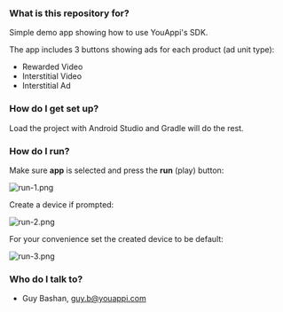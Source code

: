 ### What is this repository for? ###

Simple demo app showing how to use YouAppi's SDK.

The app includes 3 buttons showing ads for each product (ad unit type):

* Rewarded Video
* Interstitial Video
* Interstitial Ad

### How do I get set up? ###

Load the project with Android Studio and Gradle will do the rest.

### How do I run? ###

Make sure **app** is selected and press the **run** (play) button:

![run-1.png](https://bitbucket.org/repo/LoR4Eaz/images/4158365693-run-1.png)

Create a device if prompted:

![run-2.png](https://bitbucket.org/repo/LoR4Eaz/images/3018642112-run-2.png)

For your convenience set the created device to be default:

![run-3.png](https://bitbucket.org/repo/LoR4Eaz/images/754216472-run-3.png)

### Who do I talk to? ###

* Guy Bashan, guy.b@youappi.com